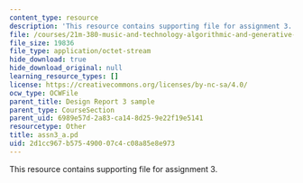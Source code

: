 ```yaml
---
content_type: resource
description: 'This resource contains supporting file for assignment 3. '
file: /courses/21m-380-music-and-technology-algorithmic-and-generative-music-spring-2010/2d1cc967b575490007c4c08a85e8e973_assn3_a.pd
file_size: 19836
file_type: application/octet-stream
hide_download: true
hide_download_original: null
learning_resource_types: []
license: https://creativecommons.org/licenses/by-nc-sa/4.0/
ocw_type: OCWFile
parent_title: Design Report 3 sample
parent_type: CourseSection
parent_uid: 6989e57d-2a83-ca14-8d25-9e22f19e5141
resourcetype: Other
title: assn3_a.pd
uid: 2d1cc967-b575-4900-07c4-c08a85e8e973
---
```

This resource contains supporting file for assignment 3. 